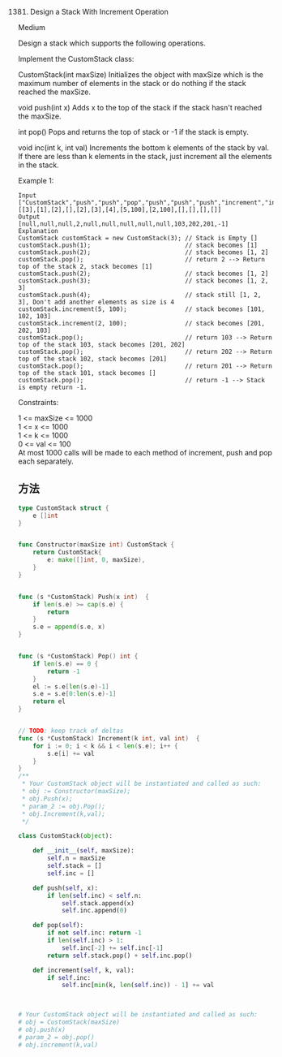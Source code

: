 1381. Design a Stack With Increment Operation


Medium


Design a stack which supports the following operations.

Implement the CustomStack class:

CustomStack(int maxSize) Initializes the object with maxSize which is the maximum number of elements in the stack or do nothing if the stack reached the maxSize.

void push(int x) Adds x to the top of the stack if the stack hasn't reached the maxSize.

int pop() Pops and returns the top of stack or -1 if the stack is empty.

void inc(int k, int val) Increments the bottom k elements of the stack by val. If there are less than k elements in the stack, just increment all the elements in the stack.
 

Example 1:

```
Input
["CustomStack","push","push","pop","push","push","push","increment","increment","pop","pop","pop","pop"]
[[3],[1],[2],[],[2],[3],[4],[5,100],[2,100],[],[],[],[]]
Output
[null,null,null,2,null,null,null,null,null,103,202,201,-1]
Explanation
CustomStack customStack = new CustomStack(3); // Stack is Empty []
customStack.push(1);                          // stack becomes [1]
customStack.push(2);                          // stack becomes [1, 2]
customStack.pop();                            // return 2 --> Return top of the stack 2, stack becomes [1]
customStack.push(2);                          // stack becomes [1, 2]
customStack.push(3);                          // stack becomes [1, 2, 3]
customStack.push(4);                          // stack still [1, 2, 3], Don't add another elements as size is 4
customStack.increment(5, 100);                // stack becomes [101, 102, 103]
customStack.increment(2, 100);                // stack becomes [201, 202, 103]
customStack.pop();                            // return 103 --> Return top of the stack 103, stack becomes [201, 202]
customStack.pop();                            // return 202 --> Return top of the stack 102, stack becomes [201]
customStack.pop();                            // return 201 --> Return top of the stack 101, stack becomes []
customStack.pop();                            // return -1 --> Stack is empty return -1.
```

Constraints:

1 <= maxSize <= 1000  
1 <= x <= 1000  
1 <= k <= 1000  
0 <= val <= 100  
At most 1000 calls will be made to each method of increment, push and pop each separately.

## 方法


```go
type CustomStack struct {
    e []int
}


func Constructor(maxSize int) CustomStack {
    return CustomStack{
        e: make([]int, 0, maxSize),
    }
}


func (s *CustomStack) Push(x int)  {
    if len(s.e) >= cap(s.e) {
        return
    }
    s.e = append(s.e, x)
}


func (s *CustomStack) Pop() int {
    if len(s.e) == 0 {
        return -1
    }
    el := s.e[len(s.e)-1]
    s.e = s.e[0:len(s.e)-1]
    return el
}


// TODO: keep track of deltas
func (s *CustomStack) Increment(k int, val int)  {
    for i := 0; i < k && i < len(s.e); i++ {
        s.e[i] += val
    }
}
/**
 * Your CustomStack object will be instantiated and called as such:
 * obj := Constructor(maxSize);
 * obj.Push(x);
 * param_2 := obj.Pop();
 * obj.Increment(k,val);
 */
 ```



```python
class CustomStack(object):

    def __init__(self, maxSize):
        self.n = maxSize
        self.stack = []
        self.inc = []

    def push(self, x):
        if len(self.inc) < self.n:
            self.stack.append(x)
            self.inc.append(0)

    def pop(self):
        if not self.inc: return -1
        if len(self.inc) > 1:
            self.inc[-2] += self.inc[-1]
        return self.stack.pop() + self.inc.pop()

    def increment(self, k, val):
        if self.inc:
            self.inc[min(k, len(self.inc)) - 1] += val
        


# Your CustomStack object will be instantiated and called as such:
# obj = CustomStack(maxSize)
# obj.push(x)
# param_2 = obj.pop()
# obj.increment(k,val)
```
